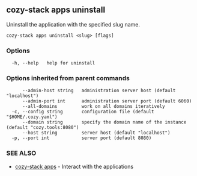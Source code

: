 ## cozy-stack apps uninstall

Uninstall the application with the specified slug name.

```
cozy-stack apps uninstall <slug> [flags]
```

### Options

```
  -h, --help   help for uninstall
```

### Options inherited from parent commands

```
      --admin-host string   administration server host (default "localhost")
      --admin-port int      administration server port (default 6060)
      --all-domains         work on all domains iteratively
  -c, --config string       configuration file (default "$HOME/.cozy.yaml")
      --domain string       specify the domain name of the instance (default "cozy.tools:8080")
      --host string         server host (default "localhost")
  -p, --port int            server port (default 8080)
```

### SEE ALSO

* [cozy-stack apps](cozy-stack_apps.md)	 - Interact with the applications

